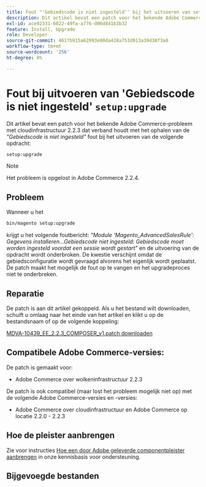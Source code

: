 ```yaml
---
title: Fout "'Gebiedscode is niet ingesteld'' bij het uitvoeren van setup:upgrade'
description: Dit artikel bevat een patch voor het bekende Adobe Commerce-probleem met de cloudinfrastructuur 2.2.3 met betrekking tot de *Area-code is niet ingesteld*-fout wanneer de opdracht setup:upgrade wordt uitgevoerd.
exl-id: ace92331-6022-49fa-a776-d06d841b3b32
feature: Install, Upgrade
role: Developer
source-git-commit: 4617b915a62093e00da428a753d913a39d30f3a0
workflow-type: tm+mt
source-wordcount: '256'
ht-degree: 0%

---
```


# Fout bij uitvoeren van &#39;Gebiedscode is niet ingesteld&#39; `setup:upgrade`

Dit artikel bevat een patch voor het bekende Adobe Commerce-probleem met cloudinfrastructuur 2.2.3 dat verband houdt met het ophalen van de *&quot;Gebiedscode is niet ingesteld&quot;* fout bij het uitvoeren van de volgende opdracht:

```bash
setup:upgrade
```

>[!NOTE]
>
>Het probleem is opgelost in Adobe Commerce 2.2.4.

## Probleem

Wanneer u het

```bash
bin/magento setup:upgrade
```

krijgt u het volgende foutbericht: *&quot;Module &#39;Magento\_AdvancedSalesRule&#39;: Gegevens installeren...Gebiedscode niet ingesteld: Gebiedscode moet worden ingesteld voordat een sessie wordt gestart&quot;* en de uitvoering van de opdracht wordt onderbroken. De kwestie verschijnt omdat de gebiedsconfiguratie wordt gevraagd alvorens het eigenlijk wordt geplaatst. De patch maakt het mogelijk de fout op te vangen en het upgradeproces niet te onderbreken.

## Reparatie

De patch is aan dit artikel gekoppeld. Als u het bestand wilt downloaden, schuift u omlaag naar het einde van het artikel en klikt u op de bestandsnaam of op de volgende koppeling:

[MDVA-10439\_EE\_2.2.3\_COMPOSER\_v1.patch downloaden](assets/MDVA-10439_EE_2.2.3_COMPOSER_v1.patch.zip)

## Compatibele Adobe Commerce-versies:

De patch is gemaakt voor:

* Adobe Commerce over wolkeninfrastructuur 2.2.3

De patch is ook compatibel (maar lost het probleem mogelijk niet op) met de volgende Adobe Commerce-versies en -versies:

* Adobe Commerce over cloudinfrastructuur en Adobe Commerce op locatie 2.2.0 - 2.2.3

## Hoe de pleister aanbrengen

Zie voor instructies [Hoe een door Adobe geleverde componentpleister aanbrengen](/help/how-to/general/how-to-apply-a-composer-patch-provided-by-magento.md) in onze kennisbasis voor ondersteuning.

## Bijgevoegde bestanden

